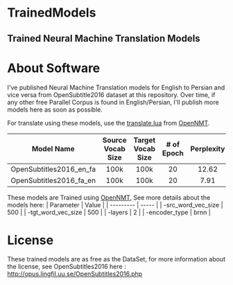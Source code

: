 TrainedModels
=============================
Trained Neural Machine Translation Models
------------------------------
About Software
==============================
I've published Neural Machine Translation models for English to Persian and vice versa from OpenSubtitle2016 dataset at this repository. Over time, if any other free Parallel Corpus is found in English/Persian, I'll publish more models here as soon as possible.

For translate using these models, use the [translate.lua](http://opennmt.net/OpenNMT/options/translate/) from [OpenNMT](https://github.com/OpenNMT/OpenNMT/).

| Model Name              | Source Vocab Size | Target Vocab Size | # of Epoch  | Perplexity  |Download Link  |
| ----------------------- |:-----------------:|:-----------------:|:-----------------:|:-----------------:|  -----:|
| OpenSubtitles2016_en_fa | 100k              | 100k              | 20 | 12.62 | [Download](https://1drv.ms/u/s!AnSE9VRFm2dwhFmgrYO7dnqqhRU6) |
| OpenSubtitles2016_fa_en | 100k              | 100k              | 20 | 7.91 | [Download](https://1drv.ms/u/s!AnSE9VRFm2dwhFppgFJbnq-yEwCV) |

These models are Trained using [OpenNMT](https://github.com/OpenNMT/OpenNMT/), See more details about the models here:
| Parameter             | Value |
| ---------             | ----- |
| -src_word_vec_size    | 500   |
| -tgt_word_vec_size    | 500   |
| -layers               | 2     |
| -encoder_type         | brnn  |

License
==============================
These trained models are as free as the DataSet, for more information about the license, see OpenSubtitles2016 here : http://opus.lingfil.uu.se/OpenSubtitles2016.php

